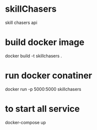 # skillChasers
skill chasers api

# build docker image
docker build -t skillchasers .

# run docker conatiner
docker run -p 5000:5000 skillchasers

# to start all service
docker-compose up